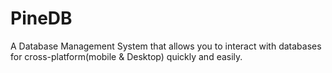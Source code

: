 # PineDB
A Database Management System that allows you to interact with databases for cross-platform(mobile &amp; Desktop) quickly and easily.
